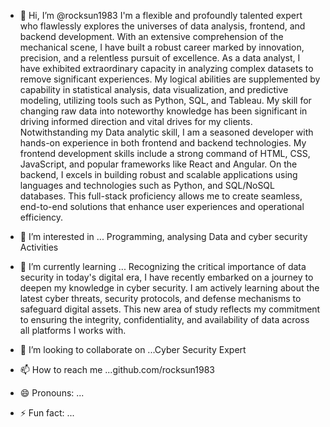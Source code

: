 - 👋 Hi, I’m @rocksun1983
  I'm a flexible and profoundly talented expert who flawlessly explores the universes of data analysis, frontend, and backend development. With an extensive comprehension of the mechanical scene, I have built a robust career marked by innovation, precision, and a relentless pursuit of excellence.
As a data analyst, I have exhibited extraordinary capacity in analyzing complex datasets to remove significant experiences. My logical abilities are supplemented by capability in statistical analysis, data visualization, and predictive modeling, utilizing tools such as Python, SQL, and Tableau. My skill for changing raw data into noteworthy knowledge has been significant in driving informed direction and vital drives for my clients.
Notwithstanding my Data analytic skill, I am a seasoned developer with hands-on experience in both frontend and backend technologies. My  frontend development skills include a strong command of HTML, CSS, JavaScript, and popular frameworks like React and Angular. On the backend, I  excels in building robust and scalable applications using languages and technologies such as Python, and SQL/NoSQL databases. This full-stack proficiency allows me to create seamless, end-to-end solutions that enhance user experiences and operational efficiency.

- 👀 I’m interested in ... Programming, analysing Data and cyber security Activities
- 🌱 I’m currently learning ...
  Recognizing the critical importance of data security in today's digital era, I have  recently embarked on a journey to deepen my knowledge in cyber security. I am actively learning about the latest cyber threats, security protocols, and defense mechanisms to safeguard digital assets. This new area of study reflects my commitment to ensuring the integrity, confidentiality, and availability of data across all platforms I works with.
- 💞️ I’m looking to collaborate on ...Cyber Security Expert
- 📫 How to reach me ...github.com/rocksun1983
- 😄 Pronouns: ...
- ⚡ Fun fact: ...

<!---
rocksun1983/rocksun1983 is a ✨ special ✨ repository because its `README.md` (this file) appears on your GitHub profile.
You can click the Preview link to take a look at your changes.
--->
